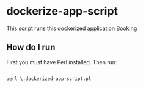 # dockerize-app-script

<p>This script runs this dockerized application <a href="https://github.com/jeffdev7/therapy-clinic-api">Booking</a></p>

## How do I run
First you must have Perl installed.
Then run:
<pre><code>
perl \.dockerized-app-script.pl
</code></pre>
